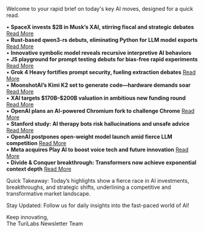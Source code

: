 <p>Welcome to your rapid brief on today's key AI moves, designed for a quick read.</p>
<p>• <strong>SpaceX invests $2B in Musk’s XAI, stirring fiscal and strategic debates</strong> <a href="https://www.wsj.com/tech/spacex-to-invest-2-billion-into-elon-musks-xai-413934de">Read More</a><br />
• <strong>Rust-based qwen3‐rs debuts, eliminating Python for LLM model exports</strong> <a href="https://github.com/reinterpretcat/qwen3-rs">Read More</a><br />
• <strong>Innovative symbolic model reveals recursive interpretive AI behaviors</strong><br />
• <strong>JS playground for prompt testing debuts for bias-free rapid experiments</strong> <a href="https://langfa.st/">Read More</a><br />
• <strong>Grok 4 Heavy fortifies prompt security, fueling extraction debates</strong> <a href="https://simonwillison.net/2025/Jul/12/grok-4-heavy/">Read More</a><br />
• <strong>MoonshotAI’s Kimi K2 set to generate code—hardware demands soar</strong> <a href="https://github.com/MoonshotAI/Kimi-K2">Read More</a><br />
• <strong>XAI targets $170B–$200B valuation in ambitious new funding round</strong> <a href="https://www.techmeme.com/250711/p24#a250711p24">Read More</a><br />
• <strong>OpenAI plans an AI-powered Chromium fork to challenge Chrome</strong> <a href="https://www.cnbc.com/2025/07/09/openai-to-release-web-browser-in-challenge-to-google-chrome.html">Read More</a><br />
• <strong>Stanford study: AI therapy bots risk hallucinations and unsafe advice</strong> <a href="https://arstechnica.com/ai/2025/07/ai-therapy-bots-fuel-delusions-and-give-dangerous-advice-stanford-study-finds/">Read More</a><br />
• <strong>OpenAI postpones open-weight model launch amid fierce LLM competition</strong> <a href="https://twitter.com/sama/status/1943837550369812814">Read More</a><br />
• <strong>Meta acquires Play AI to boost voice tech and future innovation</strong> <a href="https://www.bloomberg.com/news/articles/2025-07-11/meta-acquires-voice-ai-startup-playai-continuing-to-add-talent">Read More</a><br />
• <strong>Divide &amp; Conquer breakthrough: Transformers now achieve exponential context depth</strong> <a href="https://ml-mike.com/blog/divide_and_conquer">Read More</a></p>
<p>Quick Takeaway: Today’s highlights show a fierce race in AI investments, breakthroughs, and strategic shifts, underlining a competitive and transformative market landscape.</p>
<p>Stay Updated: Follow us for daily insights into the fast-paced world of AI! </p>
<p>Keep innovating,<br />
The TuriLabs Newsletter Team</p>